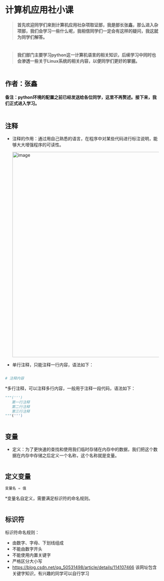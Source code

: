 # 计算机应用社小课

>#### 首先欢迎同学们来到计算机应用社杂项取证部，我是部长张鑫，那么进入杂项部，我们会学习一些什么呢，我相信同学们一定会有这样的疑问，我这就为同学们解答。

```python
```

>#### 我们部门主要学习python这一计算机语言的相关知识，后续学习中同时也会渗透一些关于Linux系统的相关内容，以便同学们更好的掌握。

```python
```

## 作者：张鑫


#### 备注：python环境的配置之前已经发送给各位同学，这里不再赘述。接下来，我们正式进入学习。

```python
```

## 注释
* 注释的作用：通过用自己熟悉的语言，在程序中对某些代码进行标注说明，能够大大增强程序的可读性。

  <img width="670" alt="image" src="https://github.com/ELIAUKSUOIROLG/Python/assets/147220809/3cbbadf1-3053-44ad-8b23-c627abd6f964">

* 单行注释，只能注释一行内容，语法如下：
```python

# 注释内容

```
*多行注释，可以注释多行内容，一般用于注释一段代码，语法如下：
```python
"""(''')
   第一行注释
   第二行注释
   第三行注释
"""(''')

```

```python
```

## 变量
* 定义：为了更快速的查找和使用我们临时存储在内存中的数据，我们把这个数据在内存中存储之后定义一个名称，这个名称就是变量。
   
```python
```

## 定义变量
```python
变量名 = 值

```
*变量名自定义，需要满足标识符的命名规则。

```python
```
## 标识符
标识符命名规则：
* 由数字、字母、下划线组成
* 不能由数字开头
* 不能使用内置关键字
* 严格区分大小写
* https://blog.csdn.net/qq_50531498/article/details/114107466 该网址包含关键字知识，有兴趣的同学可以自行学习
  
```python
```

























